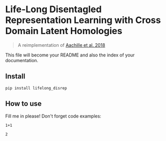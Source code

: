 # Life-Long Disentagled Representation Learning with Cross Domain Latent Homologies
> A reimplementation of <a href='https://arxiv.org/abs/1808.06508'>Aachille et al. 2018</a>


This file will become your README and also the index of your documentation.

## Install

`pip install lifelong_disrep`

## How to use

Fill me in please! Don't forget code examples:

```
1+1
```




    2


